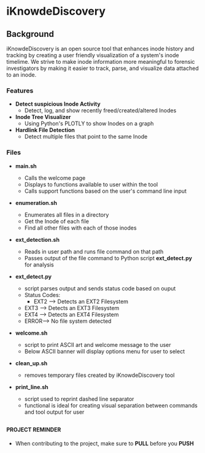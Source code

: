 # iKnowdeDiscovery
 

## Background

iKnowdeDiscovery is an open source tool that enhances inode history and tracking by creating a user friendly visualization of a system's inode timelime. We strive to make inode information more meaningful to forensic investigators by making it easier to track, parse, and visualize data attached to an inode.


### Features

 - **Detect suspicious Inode Activity**
   - Detect, log, and show recently freed/created/altered Inodes
 - **Inode Tree Visualizer**
   - Using Python's PLOTLY to show Inodes on a graph
 - **Hardlink File Detection**
   - Detect multiple files that point to the same Inode

### Files

- **main.sh**
  - Calls the welcome page
  - Displays to functions available to user within the tool
  - Calls support functions based on the user's command line input

- **enumeration.sh**
  - Enumerates all files in a directory
  - Get the Inode of each file
  - Find all other files with each of those inodes

- **ext_detection.sh**
  - Reads in user path and runs file command on that path
  - Passes output of the file command to Python script **ext_detect.py** for analysis

- **ext_detect.py**
   -  script parses output and sends status code based on ouput
    - Status Codes:
      	- EXT2 --> Detects an EXT2 Filesystem
	- EXT3 --> Detects an EXT3 Filesystem
	- EXT4 --> Detects an EXT4 Filesystem
	- ERROR--> No file system detected

- **welcome.sh**
  - script to print ASCII art and welcome message to the user
  - Below ASCII banner will display options menu for user to select
- **clean_up.sh**
  - removes temporary files created by iKnowdeDiscovery tool

- **print_line.sh**
  - script used to reprint dashed line separator 
  - functional is ideal for creating visual separation between commands and tool output for user

##

#### PROJECT REMINDER

 - When contributing to the project, make sure to **PULL** before you **PUSH**

##
